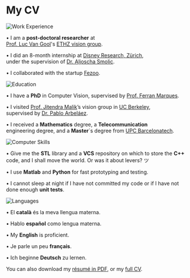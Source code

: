 # My CV

![Work Experience](http://jponttuset.github.io/images/CV/business.png)

• I am a **post-doctoral researcher** at   
[Prof. Luc Van Gool](http://www.vision.ee.ethz.ch/members/get_member.cgi?id=1)'s [ETHZ vision group](http://www.vision.ee.ethz.ch/index.en.html).

• I did an 8-month internship at [Disney Research, Zürich](http://www.disneyresearch.com/research-labs/disney-research-zurich/),  
under the supervision of [Dr. Aljoscha Smolic](http://zurich.disneyresearch.com/~smolica/).

• I collaborated with the startup [Fezoo](http://fezoo.cat).

![Education](http://jponttuset.github.io/images/CV/study2.png)

• I have a **PhD** in Computer Vision, supervised by [Prof. Ferran Marques](https://imatge.upc.edu/web/ferran).

• I visited [Prof. Jitendra Malik](http://www.cs.berkeley.edu/~malik/)’s vision group in [UC Berkeley](http://www.berkeley.edu),  
supervised by [Dr. Pablo Arbeláez](http://www.cs.berkeley.edu/~arbelaez/index.html).

• I received a **Mathematics** degree, a **Telecommunication**  
engineering degree, and a **Master**´s degree from [UPC Barcelonatech](http://www.upc.edu).

![Computer Skills](http://jponttuset.github.io/images/CV/computer2.png)

• Give me the **STL** library and a **VCS** repository on which to store the **C++** code, and I shall move the world. Or was it about levers? ツ

• I use **Matlab** and **Python** for fast prototyping and testing.

• I cannot sleep at night if I have not committed my code or if I have not done enough **unit tests**.

![Languages](http://jponttuset.github.io/images/CV/talk.png)

• El **català** és la meva llengua materna.

• Hablo **español** como lengua materna.

• My **English** is proficient.

• Je parle un peu **français**.

• Ich beginne **Deutsch** zu lernen.

You can also download my [résumé in PDF](https://www.dropbox.com/s/q2s8lwu5wqiq7hi/Resume-PontTuset.pdf?dl=0), or my [full CV](https://www.dropbox.com/s/rw9xxsf5a0zv1jv/CV-PontTuset.pdf).
